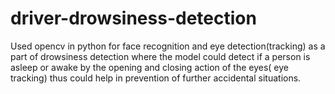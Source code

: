 # driver-drowsiness-detection
  Used opencv in python for face recognition and eye detection(tracking) as a part of drowsiness detection where the model could detect if a person is asleep or awake by the opening and closing action of the eyes( eye tracking) thus could help in prevention of further accidental situations.
